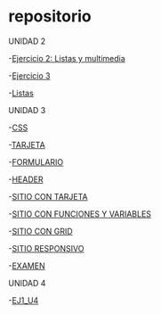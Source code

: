 # repositorio

UNIDAD 2

-[Ejercicio 2: Listas y multimedia](/Ejercicio1.html/divs.html)

-[Ejercicio 3](Ejercicio3/ejercicio.html)

-[Listas](/HTML/index.html)

UNIDAD 3

-[CSS](/CSS/ejercicio1.html)

-[TARJETA](/Tarjeta/tarjeta.html)

-[FORMULARIO](/Formulario/index.html)

-[HEADER](/Header/index.html/)

-[SITIO CON TARJETA](/Sitio_Tarjeta/index.html/)

-[SITIO CON FUNCIONES Y VARIABLES](/Sitio_FYV/index.html/)

-[SITIO CON GRID](/Sitio_Grid/index.html/)

-[SITIO RESPONSIVO](/Responsivo/index.html/)

-[EXAMEN](/EXAMEN/index.html/)

UNIDAD 4

-[EJ1_U4](/EJ1_U4/index.html/)
